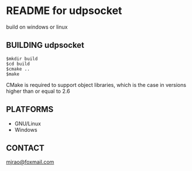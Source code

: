 # README for udpsocket

build on windows or linux

## BUILDING udpsocket
	$mkdir build
	$cd build
	$cmake ..
	$make
CMake is required to support object libraries, which is the case in versions higher than or equal to 2.6

## PLATFORMS

* GNU/Linux
* Windows

## CONTACT
mjrao@foxmail.com
